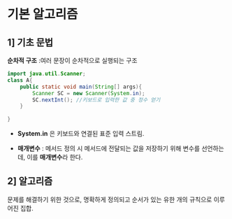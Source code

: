 # 기본 알고리즘

## 1] 기초 문법

**순차적 구조** :여러 문장이 순차적으로 실행되는 구조 

```java
import java.util.Scanner;
class A{
    public static void main(String[] args){
        Scanner SC = new Scanner(System.in);
        SC.nextInt(); //키보드로 입력한 값 중 정수 얻기
    }
    
}
```



* **System.in** 은 키보드와 연결된 표준 입력 스트림.

* **매개변수** : 메서드 정의 시 메서드에 전달되는 값을 저장하기 위해 변수를 선언하는데, 이를 **매개변수**라 한다.

## 2] 알고리즘

문제를 해결하기 위한 것으로, 명확하게 정의되고 순서가 있는 유한 개의 규칙으로 이루어진 집합.

